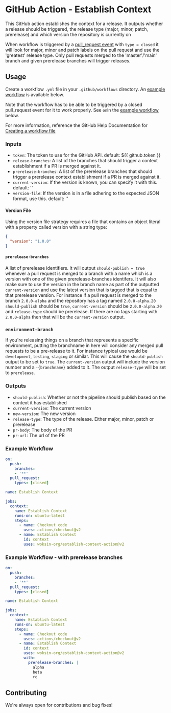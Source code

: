 # GitHub Action - Establish Context
This GitHub action establishes the context for a release. It outputs whether a release should
be triggered, the release type (major, minor, patch, prerelease) and which version the repository
is currently on 

When workflow is triggered by a [pull_request event](https://docs.github.com/en/actions/reference/events-that-trigger-workflows#pull-request-event-pull_request)
with `type = closed` it will look for major, minor and patch labels on the pull request and
use the 'greatest' release type. Only pull requests merged to the 'master'/'main' branch and given
prerelease branches will trigger releases.

## Usage

Create a workflow `.yml` file in your `.github/workflows` directory. An [example workflow](#example-workflow) is available below.

Note that the workflow has to be able to be triggered by a closed pull_request event for it
to work properly. See `on`in the [example workflow](#example-workflow) below.

For more information, reference the GitHub Help Documentation for [Creating a workflow file](https://help.github.com/en/articles/configuring-a-workflow#creating-a-workflow-file)

### Inputs

- `token`: The token to use for the GitHub API. default: ${{ github.token }}
- `release-branches`: A list of the branches that should trigger a context establishment if a PR is merged against it.
- `prerelease-branches`: A list of the prerelease branches that should trigger a prerelease context establishment if a PR is merged against it.
- `current-version`: If the version is known, you can specify it with this. default: ''
- `version-file`: If the version is in a file adhering to the expected JSON format, use this. default: ''

#### Version File

Using the version file strategy requires a file that contains an object literal with a property called version with a string type:

```json
{
  "version": "1.0.0"
}
```

#### `prerelease-branches`

A list of prerelease identifiers. It will output `should-publish = true`
whenever a pull request is merged to a branch with a name which is a version with one of
the given prerelease-branches identifers. It will also make sure to use the version in
the branch name as part of the outputted `current-version` and use the latest version
that is tagged that is equal to that prerelease version. For instance if a pull request
is merged to the branch `2.0.0-alpha` and the repository has a tag named `2.0.0-alpha.20`
`should-publish` should be `true`, `current-version` should be `2.0.0-alpha.20` and
`release-type` should be prerelease. If there are no tags starting with `2.0.0-alpha`
then that will be the `current-version` output.

### `environment-branch`

If you're releasing things on a branch that represents a specific environment, putting the
branchname in here will consider any merged pull requests to be a pre-release to it.
For instance typical use would be `development`, `testing`, `staging` or similar.
This will cause the `should-publish` output to be set to `true`. The `current-version` output
will include the version number and a `-{branchname}` added to it.
The output `release-type` will be set to `prerelease`.

### Outputs

- `should-publish`: Whether or not the pipeline should publish based on the context it has established
- `current-version`: The current version
- `new-version`: The new version
- `release-type`: The type of the release. Either major, minor, patch or prerelease
- `pr-body`: The body of the PR
- `pr-url`: The url of the PR

### Example Workflow

```yaml
on:
  push:
    branches:
    - '**'
  pull_request:
    types: [closed]

name: Establish Context

jobs:
  context:
    name: Establish Context
    runs-on: ubuntu-latest
    steps:
      - name: Checkout code
        uses: actions/checkout@v2
      - name: Establish Context
        id: context
        uses: woksin-org/establish-context-action@v2
```

### Example Workflow - with prerelease branches

```yaml
on:
  push:
    branches:
    - '**'
  pull_request:
    types: [closed]

name: Establish Context

jobs:
  context:
    name: Establish Context
    runs-on: ubuntu-latest
    steps:
      - name: Checkout code
        uses: actions/checkout@v2
      - name: Establish Context
        id: context
        uses: woksin-org/establish-context-action@v2
        with:
          prerelease-branches: |
            alpha
            beta
            rc
```

## Contributing

We're always open for contributions and bug fixes!
